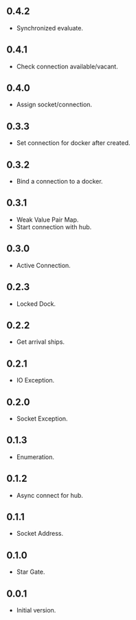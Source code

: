 ## 0.4.2

- Synchronized evaluate.

## 0.4.1

- Check connection available/vacant.

## 0.4.0

- Assign socket/connection.

## 0.3.3

- Set connection for docker after created.

## 0.3.2

- Bind a connection to a docker.

## 0.3.1

- Weak Value Pair Map.
- Start connection with hub.

## 0.3.0

- Active Connection.

## 0.2.3

- Locked Dock.

## 0.2.2

- Get arrival ships.

## 0.2.1

- IO Exception.

## 0.2.0

- Socket Exception.

## 0.1.3

- Enumeration.

## 0.1.2

- Async connect for hub.

## 0.1.1

- Socket Address.

## 0.1.0

- Star Gate.

## 0.0.1

- Initial version.
